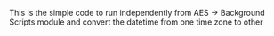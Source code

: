 This is the simple code to run independently from AES -> Background Scripts module and convert the datetime from one time zone to other
